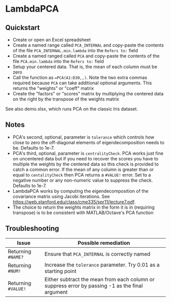 # LambdaPCA

## Quickstart

- Create or open an Excel spreadsheet
- Create a named range called `PCA_INTERNAL` and copy-paste the contents of the file `PCA_INTERNAL.min.lambda` into the `Refers to:` field
- Create a named ranged called `PCA` and copy-paste the contents of the file `PCA.min.lambda` into the `Refers to:` field
- Setup your centered data. That is, the mean of each column must be zero
- Call the function as `=PCA(A1:D30,,)`. Note the two extra commas required because `PCA` can take additional optional arguments. This returns the "weights" or "coeff" matrix
- Create the "factors" or "scores" matrix by multiplying the centered data on the right by the transpose of the weights matrix

See also demo.xlsx, which runs PCA on the classic Iris dataset.

## Notes

- PCA's second, optional, parameter is `tolerance` which controls how close to zero the off-diagonal elements of eigendecomposition needs to be. Defaults to 1e-7.
- PCA's third, optional, parameter is `centralityCheck`. PCA works just fine on uncentered data but if you need to recover the scores you have to multiple the weights by the centered data so this check is provided to catch a common error. If the mean of any column is greater than or equal to `centalityCheck` then PCA returns a `#VALUE!` error. Set to a negative number or any non-numeric value to suppress the check. Defaults to 1e-7.
- LambdaPCA works by computing the eigendecomposition of the covariance matrix using Jacobi iterations. See <https://web.stanford.edu/class/cme335/spr11/lecture7.pdf>.
- The choice to return the weights matrix in the form it is in (requiring transpose) is to be consistent with MATLAB/Octave's PCA function

## Troubleshooting

| Issue               | Possible remediation                                                                            |
| ------------------- | ----------------------------------------------------------------------------------------------- |
| Returning `#NAME?`  | Ensure that `PCA_INTERNAL` is correctly named                                                   |
| Returning `#NUM!`   | Increase the `tolerance` parameter. Try 0.01 as a starting point                                |
| Returning `#VALUE!` | Either subtract the mean from each column or suppress error by passing -1 as the final argument |
